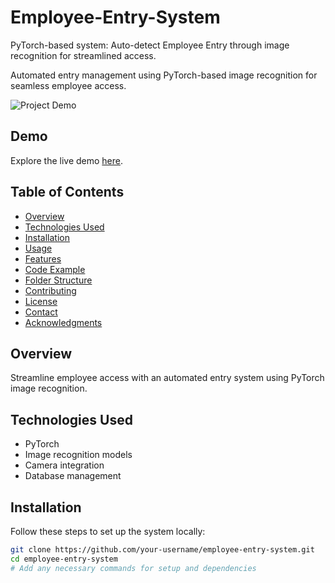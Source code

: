 # Employee-Entry-System
PyTorch-based system: Auto-detect Employee Entry through image recognition for streamlined access.

Automated entry management using PyTorch-based image recognition for seamless employee access.

![Project Demo](demo.gif) <!-- Replace with a link to your project's demo GIF or screenshot -->

## Demo

Explore the live demo [here](demo-link). <!-- Replace with the actual demo link -->

## Table of Contents

- [Overview](#overview)
- [Technologies Used](#technologies-used)
- [Installation](#installation)
- [Usage](#usage)
- [Features](#features)
- [Code Example](#code-example)
- [Folder Structure](#folder-structure)
- [Contributing](#contributing)
- [License](#license)
- [Contact](#contact)
- [Acknowledgments](#acknowledgments)

## Overview

Streamline employee access with an automated entry system using PyTorch image recognition.

## Technologies Used

- PyTorch
- Image recognition models
- Camera integration
- Database management

## Installation

Follow these steps to set up the system locally:

```bash
git clone https://github.com/your-username/employee-entry-system.git
cd employee-entry-system
# Add any necessary commands for setup and dependencies
